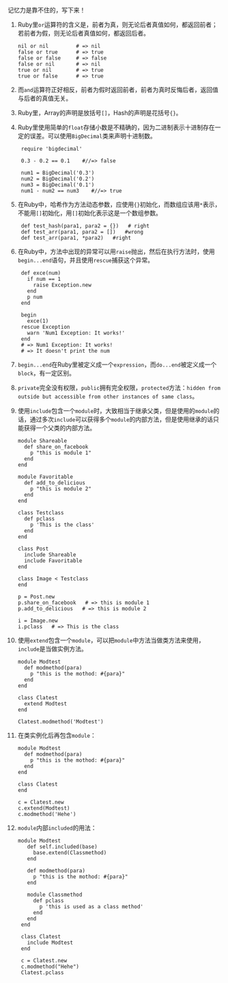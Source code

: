 记忆力是靠不住的，写下来！

1. Ruby里`or`运算符的含义是，前者为真，则无论后者真值如何，都返回前者；若前者为假，则无论后者真值如何，都返回后者。  
        
       nil or nil         # => nil
       false or true      # => true
       false or false     # => false
       false or nil       # => nil
       true or nil        # => true
       true or false      # => true

2. 而`and`运算符正好相反，前者为假时返回前者，前者为真时反悔后者，返回值与后者的真值无关。

3. Ruby里，Array的声明是放括号`[]`，Hash的声明是花括号`{}`。  

4. Ruby里使用简单的`float`存储小数是不精确的，因为二进制表示十进制存在一定的误差。可以使用`BigDecimal`类来声明十进制数。

        require 'bigdecimal'

        0.3 - 0.2 == 0.1    #//=> false

        num1 = BigDecimal('0.3')
        num2 = BigDecimal('0.2')
        num3 = BigDecimal('0.1')
        num1 - num2 == num3    #//=> true

5. 在Ruby中，哈希作为方法动态参数，应使用`{}`初始化，而数组应该用`*`表示，不能用`[]`初始化，用`[]`初始化表示这是一个数组参数。

        def test_hash(para1, para2 = {})   # right
        def test_arr(para1, para2 = [])   #wrong
        def test_arr(para1, *para2)   #right
       
6. 在Ruby中，方法中出现的异常可以用`raise`抛出，然后在执行方法时，使用`begin...end`语句，并且使用`rescue`捕获这个异常。

        def exce(num)
          if num == 1
            raise Exception.new
          end
          p num
        end

        begin 
          exce(1)
        rescue Exception
          warn 'Num1 Exception: It works!'
        end
        # => Num1 Exception: It works!
        # => It doesn't print the num

7. `begin...end`在Ruby里被定义成一个`expression`，而`do...end`被定义成一个`block`，有一定区别。

8. `private`完全没有权限，`public`拥有完全权限，`protected`方法：`hidden from outside but accessible from other instances of same class`。

9. 使用`include`包含一个`module`时，大致相当于继承父类，但是使用的`module`的话，通过多次`include`可以获得多个`module`的内部方法，但是使用继承的话只能获得一个父类的内部方法。

       module Shareable
         def share_on_facebook
           p "this is module 1"
         end
       end
 
       module Favoritable
         def add_to_delicious
           p "this is module 2"
         end
       end

       class Testclass
         def pclass
           p 'This is the class'
         end
       end
       
       class Post
         include Shareable
         include Favoritable
       end
        
       class Image < Testclass        
       end

       p = Post.new
       p.share_on_facebook   # => this is module 1
       p.add_to_delicious   # => this is module 2
       
       i = Image.new
       i.pclass   # => This is the class

10. 使用`extend`包含一个`module`，可以把`module`中方法当做类方法来使用，`include`是当做实例方法。  

        module Modtest
          def modmethod(para)
            p "this is the mothod: #{para}"
          end
        end

        class Clatest
          extend Modtest
        end

        Clatest.modmethod('Modtest')

11. 在类实例化后再包含`module`：
       
        module Modtest
          def modmethod(para)
            p "this is the mothod: #{para}"
          end
        end

        class Clatest
        end

        c = Clatest.new
        c.extend(Modtest)
        c.modmethod('Hehe')

12. `module`内部`included`的用法：

        module Modtest
           def self.included(base)
             base.extend(Classmethod)
           end

           def modmethod(para)
             p "this is the mothod: #{para}"
           end

           module Classmethod
             def pclass
               p 'this is used as a class method'
             end
           end
         end 

         class Clatest
           include Modtest
         end

         c = Clatest.new
         c.modmethod("Hehe")
         Clatest.pclass
